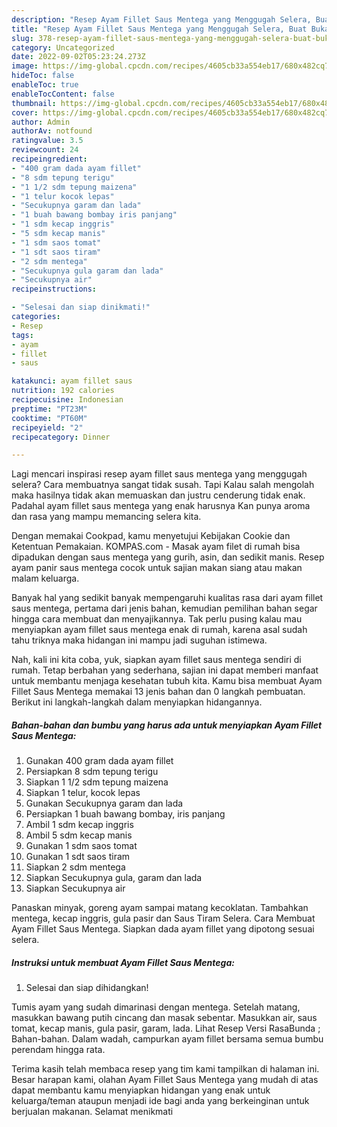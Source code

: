 ```yaml
---
description: "Resep Ayam Fillet Saus Mentega yang Menggugah Selera, Buat Buka Puasa}"
title: "Resep Ayam Fillet Saus Mentega yang Menggugah Selera, Buat Buka Puasa}"
slug: 378-resep-ayam-fillet-saus-mentega-yang-menggugah-selera-buat-buka-puasa
category: Uncategorized
date: 2022-09-02T05:23:24.273Z
image: https://img-global.cpcdn.com/recipes/4605cb33a554eb17/680x482cq70/ayam-fillet-saus-mentega-foto-resep-utama.jpg
hideToc: false
enableToc: true
enableTocContent: false
thumbnail: https://img-global.cpcdn.com/recipes/4605cb33a554eb17/680x482cq70/ayam-fillet-saus-mentega-foto-resep-utama.jpg
cover: https://img-global.cpcdn.com/recipes/4605cb33a554eb17/680x482cq70/ayam-fillet-saus-mentega-foto-resep-utama.jpg
author: Admin
authorAv: notfound
ratingvalue: 3.5
reviewcount: 24
recipeingredient:
- "400 gram dada ayam fillet"
- "8 sdm tepung terigu"
- "1 1/2 sdm tepung maizena"
- "1 telur kocok lepas"
- "Secukupnya garam dan lada"
- "1 buah bawang bombay iris panjang"
- "1 sdm kecap inggris"
- "5 sdm kecap manis"
- "1 sdm saos tomat"
- "1 sdt saos tiram"
- "2 sdm mentega"
- "Secukupnya gula garam dan lada"
- "Secukupnya air"
recipeinstructions:

- "Selesai dan siap dinikmati!"
categories:
- Resep
tags:
- ayam
- fillet
- saus

katakunci: ayam fillet saus 
nutrition: 192 calories
recipecuisine: Indonesian
preptime: "PT23M"
cooktime: "PT60M"
recipeyield: "2"
recipecategory: Dinner

---
```



Lagi mencari inspirasi resep ayam fillet saus mentega yang menggugah selera? Cara membuatnya sangat tidak susah. Tapi Kalau salah mengolah maka hasilnya tidak akan memuaskan dan justru cenderung tidak enak. Padahal ayam fillet saus mentega yang enak harusnya Kan punya aroma dan rasa yang mampu memancing selera kita.


Dengan memakai Cookpad, kamu menyetujui Kebijakan Cookie dan Ketentuan Pemakaian. KOMPAS.com - Masak ayam filet di rumah bisa dipadukan dengan saus mentega yang gurih, asin, dan sedikit manis. Resep ayam panir saus mentega cocok untuk sajian makan siang atau makan malam keluarga.

Banyak hal yang sedikit banyak mempengaruhi kualitas rasa dari ayam fillet saus mentega, pertama dari jenis bahan, kemudian pemilihan bahan segar hingga cara membuat dan menyajikannya. Tak perlu pusing kalau mau menyiapkan ayam fillet saus mentega enak di rumah, karena asal sudah tahu triknya maka hidangan ini mampu jadi suguhan istimewa.


Nah, kali ini kita coba, yuk, siapkan ayam fillet saus mentega sendiri di rumah. Tetap berbahan yang sederhana, sajian ini dapat memberi manfaat untuk membantu menjaga kesehatan tubuh kita. Kamu bisa membuat Ayam Fillet Saus Mentega memakai 13 jenis bahan dan 0 langkah pembuatan. Berikut ini langkah-langkah dalam menyiapkan hidangannya.

<!--inarticleads1-->

##### Bahan-bahan dan bumbu yang harus ada untuk menyiapkan Ayam Fillet Saus Mentega:

1. Gunakan 400 gram dada ayam fillet
1. Persiapkan 8 sdm tepung terigu
1. Siapkan 1 1/2 sdm tepung maizena
1. Siapkan 1 telur, kocok lepas
1. Gunakan Secukupnya garam dan lada
1. Persiapkan 1 buah bawang bombay, iris panjang
1. Ambil 1 sdm kecap inggris
1. Ambil 5 sdm kecap manis
1. Gunakan 1 sdm saos tomat
1. Gunakan 1 sdt saos tiram
1. Siapkan 2 sdm mentega
1. Siapkan Secukupnya gula, garam dan lada
1. Siapkan Secukupnya air


Panaskan minyak, goreng ayam sampai matang kecoklatan. Tambahkan mentega, kecap inggris, gula pasir dan Saus Tiram Selera. Cara Membuat Ayam Fillet Saus Mentega. Siapkan dada ayam fillet yang dipotong sesuai selera. 

<!--inarticleads2-->

##### Instruksi untuk membuat Ayam Fillet Saus Mentega:


1. Selesai dan siap dihidangkan!

Tumis ayam yang sudah dimarinasi dengan mentega. Setelah matang, masukkan bawang putih cincang dan masak sebentar. Masukkan air, saus tomat, kecap manis, gula pasir, garam, lada. Lihat Resep Versi RasaBunda ; Bahan-bahan. Dalam wadah, campurkan ayam fillet bersama semua bumbu perendam hingga rata. 

Terima kasih telah membaca resep yang tim kami tampilkan di halaman ini. Besar harapan kami, olahan Ayam Fillet Saus Mentega yang mudah di atas dapat membantu kamu menyiapkan hidangan yang enak untuk keluarga/teman ataupun menjadi ide bagi anda yang berkeinginan untuk berjualan makanan. Selamat menikmati
